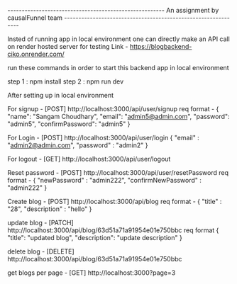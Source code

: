 ------------------------------------------------------- An assignment by causalFunnel team  --------------------------------------------------------------

Insted of running app in local environment one can directly make an API call on render hosted server for testing
Link - https://blogbackend-ciko.onrender.com/


run these commands in order to start this backend app in local environment

step 1 : npm install
step 2 : npm run dev

After setting up in local environment 

For signup  - [POST] http://localhost:3000/api/user/signup
req format - 
{
    "name": "Sangam Choudhary",
    "email": "admin5@admin.com",
    "password": "admin5",
    "confirmPassword": "admin5"
}


For Login - [POST] http://localhost:3000/api/user/login
{
    "email" : "admin2@admin.com",
    "password" : "admin2"
}

For logout - [GET] http://localhost:3000/api/user/logout

Reset password - [POST] http://localhost:3000/api/user/resetPassword
req format -
{
    "newPassword" : "admin222",
    "confirmNewPassword" : "admin222"
}

Create blog - [POST] http://localhost:3000/api/blog
req format -
{
    "title" : "28",
    "description" : "hello"
}

update blog - [PATCH] http://localhost:3000/api/blog/63d51a71a91954e01e750bbc
req format
{
    "title": "updated blog",
    "description": "update description"
}

delete blog - [DELETE] http://localhost:3000/api/blog/63d51a71a91954e01e750bbc

get blogs per page - [GET] http://localhost:3000?page=3
